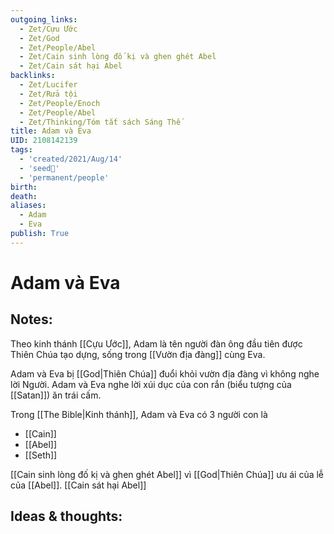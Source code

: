 ```yaml
---
outgoing_links:
  - Zet/Cựu Ước
  - Zet/God
  - Zet/People/Abel
  - Zet/Cain sinh lòng đố kị và ghen ghét Abel
  - Zet/Cain sát hại Abel
backlinks:
  - Zet/Lucifer
  - Zet/Rửa tội
  - Zet/People/Enoch
  - Zet/People/Abel
  - Zet/Thinking/Tóm tắt sách Sáng Thế
title: Adam và Eva
UID: 2108142139
tags:
  - 'created/2021/Aug/14'
  - 'seed🥜'
  - 'permanent/people'
birth: 
death: 
aliases:
  - Adam
  - Eva
publish: True
---
```

# Adam và Eva

## Notes:
Theo kinh thánh [[Cựu Ước]], Adam là tên người đàn ông đầu tiên được Thiên Chúa tạo dựng, sống trong [[Vườn địa đàng]] cùng Eva.

Adam và Eva bị [[God|Thiên Chúa]] đuổi khỏi vườn địa đàng vì không nghe lời Người. Adam và Eva nghe lời xúi dục của con rắn (biểu tượng của [[Satan]]) ăn trái cấm.

Trong [[The Bible|Kinh thánh]], Adam và Eva có 3 người con là

- [[Cain]]
- [[Abel]]
- [[Seth]]

[[Cain sinh lòng đố kị và ghen ghét Abel]] vì [[God|Thiên Chúa]] ưu ái của lễ của [[Abel]]. [[Cain sát hại Abel]]

## Ideas & thoughts:
